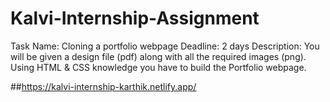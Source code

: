 # Kalvi-Internship-Assignment
 Task Name: Cloning a portfolio webpage Deadline: 2 days Description: You will be given a design file (pdf) along with all the required images (png). Using HTML & CSS knowledge you have to build the Portfolio webpage.

##https://kalvi-internship-karthik.netlify.app/
